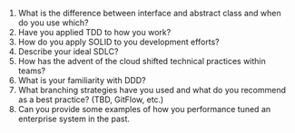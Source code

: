 1. What is the difference between interface and abstract class and when do you use which?
2. Have you applied TDD to how you work?
3. How do you apply SOLID to you development efforts?
4. Describe your ideal SDLC?
5. How has the advent of the cloud shifted technical practices within teams?
6. What is your familiarity with DDD?
7. What branching strategies have you used and what do you recommend as a best practice? (TBD, GitFlow, etc.)
8. Can you provide some examples of how you performance tuned an enterprise system in the past.
   
